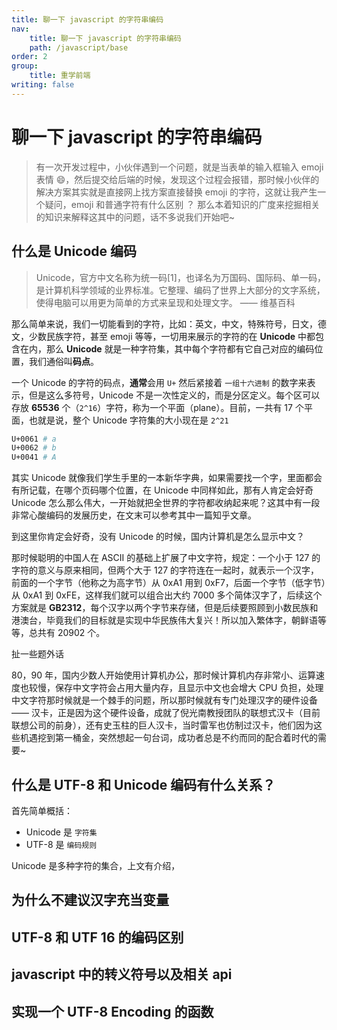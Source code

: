 ```yaml
---
title: 聊一下 javascript 的字符串编码
nav:
    title: 聊一下 javascript 的字符串编码
    path: /javascript/base
order: 2
group:
    title: 重学前端
writing: false
---
```


# 聊一下 javascript 的字符串编码

> 有一次开发过程中，小伙伴遇到一个问题，就是当表单的输入框输入 emoji 表情 😄，然后提交给后端的时候，发现这个过程会报错，那时候小伙伴的解决方案其实就是直接网上找方案直接替换 emoji 的字符，这就让我产生一个疑问，emoji 和普通字符有什么区别 ？ 那么本着知识的广度来挖掘相关的知识来解释这其中的问题，话不多说我们开始吧~

## 什么是 Unicode 编码

> Unicode，官方中文名称为统一码[1]，也译名为万国码、国际码、单一码，是计算机科学领域的业界标准。它整理、编码了世界上大部分的文字系统，使得电脑可以用更为简单的方式来呈现和处理文字。 —— 维基百科

那么简单来说，我们一切能看到的字符，比如：英文，中文，特殊符号，日文，德文，少数民族字符，甚至 emoji 等等，一切用来展示的字符的在 **Unicode** 中都包含在内，那么 **Unicode** 就是一种字符集，其中每个字符都有它自己对应的编码位置，我们通俗叫**码点**。

一个 Unicode 的字符的码点，**通常**会用 `U+` 然后紧接着 `一组十六进制` 的数字来表示，但是这么多符号，Unicode 不是一次性定义的，而是分区定义。每个区可以存放 **65536** 个（`2^16`）字符，称为一个平面（plane）。目前，一共有 17 个平面，也就是说，整个 Unicode 字符集的大小现在是 `2^21`

```bash
U+0061 # a
U+0062 # b
U+0041 # A
```

其实 Unicode 就像我们学生手里的一本新华字典，如果需要找一个字，里面都会有所记载，在哪个页码哪个位置，在 Unicode 中同样如此，那有人肯定会好奇 Unicode 怎么那么伟大，一开始就把全世界的字符都收纳起来呢？这其中有一段非常心酸编码的发展历史，在文末可以参考其中一篇知乎文章。

到这里你肯定会好奇，没有 Unicode 的时候，国内计算机是怎么显示中文？

那时候聪明的中国人在 ASCII 的基础上扩展了中文字符，规定：一个小于 127 的字符的意义与原来相同，但两个大于 127 的字符连在一起时，就表示一个汉字，前面的一个字节（他称之为高字节）从 0xA1 用到 0xF7，后面一个字节（低字节）从 0xA1 到 0xFE，这样我们就可以组合出大约 7000 多个简体汉字了，后续这个方案就是 **GB2312**，每个汉字以两个字节来存储，但是后续要照顾到小数民族和港澳台，毕竟我们的目标就是实现中华民族伟大复兴！所以加入繁体字，朝鲜语等等，总共有 20902 个。

扯一些题外话

80，90 年，国内少数人开始使用计算机办公，那时候计算机内存非常小、运算速度也较慢，保存中文字符会占用大量内存，且显示中文也会增大 CPU 负担，处理中文字符那时候就是一个棘手的问题，所以那时候就有专门处理汉字的硬件设备 —— 汉卡，正是因为这个硬件设备，成就了倪光南教授团队的联想式汉卡（目前联想公司的前身），还有史玉柱的巨人汉卡，当时雷军也仿制过汉卡，他们因为这些机遇挖到第一桶金，突然想起一句台词，成功者总是不约而同的配合着时代的需要~

## 什么是 UTF-8 和 Unicode 编码有什么关系？

首先简单概括：

-   Unicode 是 `字符集`
-   UTF-8 是 `编码规则`

Unicode 是多种字符的集合，上文有介绍，

## 为什么不建议汉字充当变量

## UTF-8 和 UTF 16 的编码区别

## javascript 中的转义符号以及相关 api

## 实现一个 UTF-8 Encoding 的函数
